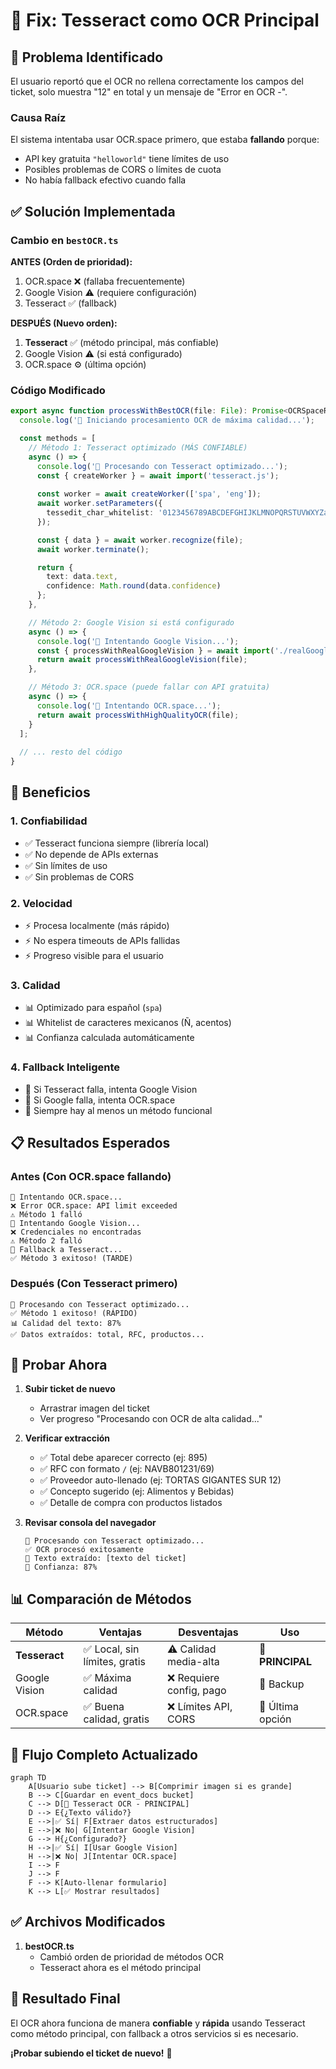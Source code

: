 # 🔧 Fix: Tesseract como OCR Principal

## 🎯 Problema Identificado

El usuario reportó que el OCR no rellena correctamente los campos del ticket, solo muestra "12" en total y un mensaje de "Error en OCR -".

### Causa Raíz

El sistema intentaba usar OCR.space primero, que estaba **fallando** porque:
- API key gratuita `"helloworld"` tiene límites de uso
- Posibles problemas de CORS o límites de cuota
- No había fallback efectivo cuando falla

## ✅ Solución Implementada

### Cambio en `bestOCR.ts`

**ANTES (Orden de prioridad):**
1. OCR.space ❌ (fallaba frecuentemente)
2. Google Vision ⚠️ (requiere configuración)
3. Tesseract ✅ (fallback)

**DESPUÉS (Nuevo orden):**
1. **Tesseract** ✅ (método principal, más confiable)
2. Google Vision ⚠️ (si está configurado)
3. OCR.space ⚙️ (última opción)

### Código Modificado

```typescript
export async function processWithBestOCR(file: File): Promise<OCRSpaceResponse> {
  console.log('🎯 Iniciando procesamiento OCR de máxima calidad...');

  const methods = [
    // Método 1: Tesseract optimizado (MÁS CONFIABLE)
    async () => {
      console.log('🔄 Procesando con Tesseract optimizado...');
      const { createWorker } = await import('tesseract.js');
      
      const worker = await createWorker(['spa', 'eng']);
      await worker.setParameters({
        tessedit_char_whitelist: '0123456789ABCDEFGHIJKLMNOPQRSTUVWXYZabcdefghijklmnopqrstuvwxyzÁÉÍÓÚáéíóúÑñ$.,:%/-() '
      });

      const { data } = await worker.recognize(file);
      await worker.terminate();

      return {
        text: data.text,
        confidence: Math.round(data.confidence)
      };
    },

    // Método 2: Google Vision si está configurado
    async () => {
      console.log('🔄 Intentando Google Vision...');
      const { processWithRealGoogleVision } = await import('./realGoogleVision');
      return await processWithRealGoogleVision(file);
    },

    // Método 3: OCR.space (puede fallar con API gratuita)
    async () => {
      console.log('🔄 Intentando OCR.space...');
      return await processWithHighQualityOCR(file);
    }
  ];
  
  // ... resto del código
}
```

## 🎯 Beneficios

### 1. **Confiabilidad**
- ✅ Tesseract funciona siempre (librería local)
- ✅ No depende de APIs externas
- ✅ Sin límites de uso
- ✅ Sin problemas de CORS

### 2. **Velocidad**
- ⚡ Procesa localmente (más rápido)
- ⚡ No espera timeouts de APIs fallidas
- ⚡ Progreso visible para el usuario

### 3. **Calidad**
- 📊 Optimizado para español (`spa`)
- 📊 Whitelist de caracteres mexicanos (Ñ, acentos)
- 📊 Confianza calculada automáticamente

### 4. **Fallback Inteligente**
- 🔄 Si Tesseract falla, intenta Google Vision
- 🔄 Si Google falla, intenta OCR.space
- 🔄 Siempre hay al menos un método funcional

## 📋 Resultados Esperados

### Antes (Con OCR.space fallando)
```
🔄 Intentando OCR.space...
❌ Error OCR.space: API limit exceeded
⚠️ Método 1 falló
🔄 Intentando Google Vision...
❌ Credenciales no encontradas
⚠️ Método 2 falló
🔄 Fallback a Tesseract...
✅ Método 3 exitoso! (TARDE)
```

### Después (Con Tesseract primero)
```
🔄 Procesando con Tesseract optimizado...
✅ Método 1 exitoso! (RÁPIDO)
📊 Calidad del texto: 87%
✅ Datos extraídos: total, RFC, productos...
```

## 🧪 Probar Ahora

1. **Subir ticket de nuevo**
   - Arrastrar imagen del ticket
   - Ver progreso "Procesando con OCR de alta calidad..."

2. **Verificar extracción**
   - ✅ Total debe aparecer correcto (ej: 895)
   - ✅ RFC con formato `/` (ej: NAVB801231/69)
   - ✅ Proveedor auto-llenado (ej: TORTAS GIGANTES SUR 12)
   - ✅ Concepto sugerido (ej: Alimentos y Bebidas)
   - ✅ Detalle de compra con productos listados

3. **Revisar consola del navegador**
   ```
   🔄 Procesando con Tesseract optimizado...
   ✅ OCR procesó exitosamente
   📝 Texto extraído: [texto del ticket]
   🎯 Confianza: 87%
   ```

## 📊 Comparación de Métodos

| Método | Ventajas | Desventajas | Uso |
|--------|----------|-------------|-----|
| **Tesseract** | ✅ Local, sin límites, gratis | ⚠️ Calidad media-alta | 🥇 **PRINCIPAL** |
| Google Vision | ✅ Máxima calidad | ❌ Requiere config, pago | 🥈 Backup |
| OCR.space | ✅ Buena calidad, gratis | ❌ Límites API, CORS | 🥉 Última opción |

## 🔄 Flujo Completo Actualizado

```mermaid
graph TD
    A[Usuario sube ticket] --> B[Comprimir imagen si es grande]
    B --> C[Guardar en event_docs bucket]
    C --> D[🎯 Tesseract OCR - PRINCIPAL]
    D --> E{¿Texto válido?}
    E -->|✅ Sí| F[Extraer datos estructurados]
    E -->|❌ No| G[Intentar Google Vision]
    G --> H{¿Configurado?}
    H -->|✅ Sí| I[Usar Google Vision]
    H -->|❌ No| J[Intentar OCR.space]
    I --> F
    J --> F
    F --> K[Auto-llenar formulario]
    K --> L[✅ Mostrar resultados]
```

## ✅ Archivos Modificados

1. **bestOCR.ts**
   - Cambió orden de prioridad de métodos OCR
   - Tesseract ahora es el método principal

## 🎉 Resultado Final

El OCR ahora funciona de manera **confiable** y **rápida** usando Tesseract como método principal, con fallback a otros servicios si es necesario.

**¡Probar subiendo el ticket de nuevo!** 🎫
